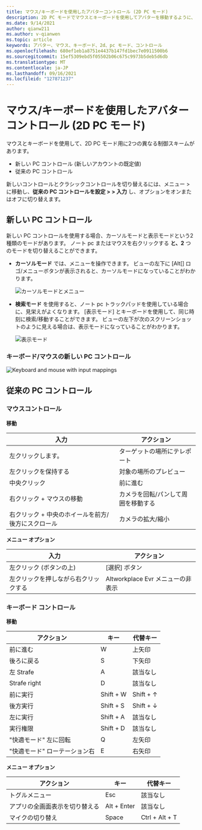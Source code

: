 ```yaml
---
title: マウス/キーボードを使用したアバターコントロール (2D PC モード)
description: 2D PC モードでマウスとキーボードを使用してアバターを移動するように、新規および従来のコントロールスキームを切り替える方法について説明します。
ms.date: 9/14/2021
author: qianw211
ms.author: v-qianwen
ms.topic: article
keywords: アバター、マウス、キーボード、2d、pc モード、コントロール
ms.openlocfilehash: 680ef1eb1a8751e4437b147fd1bec7e0911500b6
ms.sourcegitcommit: 15ef5309ebd5f05502b06c675c9973b5deb5d6db
ms.translationtype: MT
ms.contentlocale: ja-JP
ms.lasthandoff: 09/16/2021
ms.locfileid: "127871237"
---
```

# <a name="avatar-controls-with-mousekeyboard-in-2d-pc-mode"></a>マウス/キーボードを使用したアバターコントロール (2D PC モード)

マウスとキーボードを使用して、2D PC モード用に2つの異なる制御スキームがあります。
* 新しい PC コントロール (新しいアカウントの既定値)
* 従来の PC コントロール

新しいコントロールとクラシックコントロールを切り替えるには、メニュー > に移動し、**従来の PC コントロールを設定 > > 入力** し、オプションをオンまたはオフに切り替えます。

## <a name="new-pc-controls"></a>新しい PC コントロール

新しい PC コントロールを使用する場合、カーソルモードと表示モードという2種類のモードがあります。 ノート pc またはマウスを右クリックする **と、2** つのモードを切り替えることができます。

* **カーソルモード** では、メニューを操作できます。 ビューの左下に [Alt[] ロゴ/メニューボタンが表示されると、カーソルモードになっていることがわかります。

    ![カーソルモードとメニュー](images/avatar-controls-img-01.png)

* **検索モード** を使用すると、ノート pc トラックパッドを使用している場合に、見栄えがよくなります。 [表示モード] とキーボードを使用して、同じ時刻に検索/移動することができます。 ビューの左下が次のスクリーンショットのように見える場合は、表示モードになっていることがわかります。

    ![表示モード](images/avatar-controls-img-02.png)

### <a name="new-pc-controls-for-keyboard--mouse"></a>キーボード/マウスの新しい PC コントロール

<img src="images/keyboard-mouse-controls.png" alt="Keyboard and mouse with input mappings">

## <a name="classic-pc-controls"></a>従来の PC コントロール 

### <a name="mouse-controls"></a>マウスコントロール

**移動**

| 入力 | アクション |
|---|---|
| 左クリックします。 | ターゲットの場所にテレポート |
| 左クリックを保持する | 対象の場所のプレビュー |
| 中央クリック | 前に進む |
| 右クリック + マウスの移動 | カメラを回転/パンして周囲を移動する |
| 右クリック + 中央のホイールを前方/後方にスクロール | カメラの拡大/縮小 |

**メニュー オプション**

| 入力 | アクション |
|---|---|
| 左クリック (ボタンの上) | [選択] ボタン |
| 左クリックを押しながら右クリックする | Altworkplace Evr メニューの非表示 |

### <a name="keyboard-controls"></a>キーボード コントロール

**移動**

| アクション | キー | 代替キー |
|---|---|---|
| 前に進む | W | 上矢印 |
| 後ろに戻る | S | 下矢印 |
| 左 Strafe | A | 該当なし |
| Strafe right | D | 該当なし |
| 前に実行 | Shift + W | Shift + ↑ |
| 後方実行 | Shift + S | Shift + ↓ |
| 左に実行 | Shift + A | 該当なし |
| 実行権限 | Shift + D | 該当なし |
| "快適モード" 左に回転 | Q | 左矢印 |
| "快適モード" ローテーション右 | E | 右矢印 |

**メニュー オプション**

| アクション | キー | 代替キー |
|---|---|---|
| トグルメニュー | Esc | 該当なし |
| アプリの全画面表示を切り替える | Alt + Enter | 該当なし |
| マイクの切り替え | Space | Ctrl + Alt + T |
